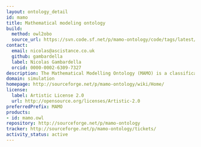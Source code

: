 ```yaml
---
layout: ontology_detail
id: mamo
title: Mathematical modeling ontology
build:
  method: owl2obo
  source_url: https://svn.code.sf.net/p/mamo-ontology/code/tags/latest/mamo-xml.owl
contact:
  email: nicolas@ascistance.co.uk
  github: gambardella
  label: Nicolas Gambardella
  orcid: 0000-0002-6309-7327
description: The Mathematical Modelling Ontology (MAMO) is a classification of the types of mathematical models used mostly in the life sciences, their variables, relationships and other relevant features.
domain: simulation
homepage: http://sourceforge.net/p/mamo-ontology/wiki/Home/
license:
  label: Artistic License 2.0
  url: http://opensource.org/licenses/Artistic-2.0
preferredPrefix: MAMO
products:
- id: mamo.owl
repository: http://sourceforge.net/p/mamo-ontology
tracker: http://sourceforge.net/p/mamo-ontology/tickets/
activity_status: active
---
```

